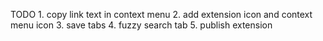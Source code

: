 TODO    1. copy link text in context menu
        2. add extension icon and context menu icon
        3. save tabs
        4. fuzzy search tab
        5. publish extension
